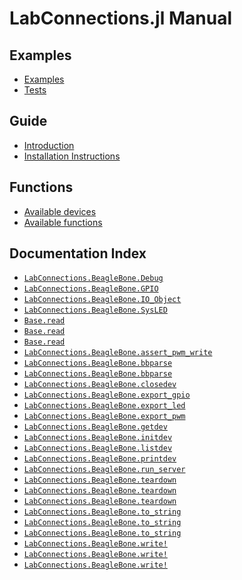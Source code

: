 
<a id='LabConnections.jl-Manual-1'></a>

# LabConnections.jl Manual




<a id='Examples-1'></a>

## Examples

- [Examples](examples/examples.md#Examples-1)
- [Tests](examples/testing.md#Tests-1)


<a id='Guide-1'></a>

## Guide

- [Introduction](man/introduction.md#Introduction-1)
- [Installation Instructions](man/installation.md#Installation-Instructions-1)


<a id='Functions-1'></a>

## Functions

- [Available devices](lib/io_devices.md#Available-devices-1)
- [Available functions](lib/functions.md#Available-functions-1)


<a id='Documentation-Index-1'></a>

## Documentation Index

- [`LabConnections.BeagleBone.Debug`](lib/io_devices.md#LabConnections.BeagleBone.Debug)
- [`LabConnections.BeagleBone.GPIO`](lib/io_devices.md#LabConnections.BeagleBone.GPIO)
- [`LabConnections.BeagleBone.IO_Object`](lib/io_devices.md#LabConnections.BeagleBone.IO_Object)
- [`LabConnections.BeagleBone.SysLED`](lib/io_devices.md#LabConnections.BeagleBone.SysLED)
- [`Base.read`](lib/functions.md#Base.read)
- [`Base.read`](lib/functions.md#Base.read)
- [`Base.read`](lib/functions.md#Base.read)
- [`LabConnections.BeagleBone.assert_pwm_write`](lib/functions.md#LabConnections.BeagleBone.assert_pwm_write-Tuple{Int32,String})
- [`LabConnections.BeagleBone.bbparse`](lib/functions.md#LabConnections.BeagleBone.bbparse-Tuple{Any})
- [`LabConnections.BeagleBone.bbparse`](lib/functions.md#LabConnections.BeagleBone.bbparse-Tuple{Tuple,Any})
- [`LabConnections.BeagleBone.closedev`](lib/functions.md#LabConnections.BeagleBone.closedev-Tuple{String,Int32})
- [`LabConnections.BeagleBone.export_gpio`](lib/functions.md#LabConnections.BeagleBone.export_gpio-Tuple{Int32})
- [`LabConnections.BeagleBone.export_led`](lib/functions.md#LabConnections.BeagleBone.export_led)
- [`LabConnections.BeagleBone.export_pwm`](lib/functions.md#LabConnections.BeagleBone.export_pwm-Tuple{Int32})
- [`LabConnections.BeagleBone.getdev`](lib/functions.md#LabConnections.BeagleBone.getdev-Tuple{String,Int32})
- [`LabConnections.BeagleBone.initdev`](lib/functions.md#LabConnections.BeagleBone.initdev-Tuple{String,Int32})
- [`LabConnections.BeagleBone.listdev`](lib/functions.md#LabConnections.BeagleBone.listdev-Tuple{})
- [`LabConnections.BeagleBone.printdev`](lib/functions.md#LabConnections.BeagleBone.printdev-Tuple{String,Int32})
- [`LabConnections.BeagleBone.run_server`](lib/functions.md#LabConnections.BeagleBone.run_server)
- [`LabConnections.BeagleBone.teardown`](lib/functions.md#LabConnections.BeagleBone.teardown)
- [`LabConnections.BeagleBone.teardown`](lib/functions.md#LabConnections.BeagleBone.teardown)
- [`LabConnections.BeagleBone.teardown`](lib/functions.md#LabConnections.BeagleBone.teardown)
- [`LabConnections.BeagleBone.to_string`](lib/functions.md#LabConnections.BeagleBone.to_string)
- [`LabConnections.BeagleBone.to_string`](lib/functions.md#LabConnections.BeagleBone.to_string)
- [`LabConnections.BeagleBone.to_string`](lib/functions.md#LabConnections.BeagleBone.to_string)
- [`LabConnections.BeagleBone.write!`](lib/functions.md#LabConnections.BeagleBone.write!)
- [`LabConnections.BeagleBone.write!`](lib/functions.md#LabConnections.BeagleBone.write!)
- [`LabConnections.BeagleBone.write!`](lib/functions.md#LabConnections.BeagleBone.write!)

